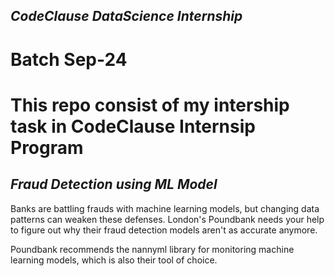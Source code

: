 ## ***CodeClause DataScience Internship***

# Batch Sep-24

# This repo consist of my intership task in CodeClause Internsip Program

## ***Fraud Detection using ML Model***

Banks are battling frauds with machine learning models, but changing data patterns can weaken these defenses. London's Poundbank needs your help to figure out why their fraud detection models aren't as accurate anymore.

Poundbank recommends the nannyml library for monitoring machine learning models, which is also their tool of choice.
